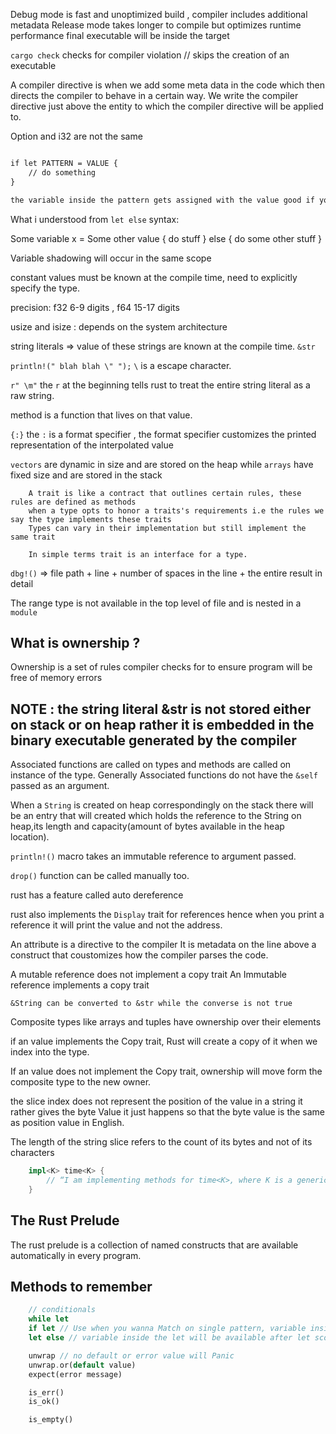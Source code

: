 Debug mode is fast and unoptimized build , compiler includes additional metadata
Release mode takes longer to compile but optimizes runtime performance
final executable will be inside the target

`cargo check` checks for compiler violation // skips the creation of an executable

A compiler directive is when we add some meta data in the code which then directs the compiler to behave in a certain way.
We write the compiler directive just above the entity to which the compiler directive will be applied to.

Option<i32> and i32 are not the same

```txt

if let PATTERN = VALUE {
    // do something
}

the variable inside the pattern gets assigned with the value good if you want to use it for a single arm of match statement
```

What i understood from `let else` syntax:

Some variable x = Some other value { do stuff } else { do some other stuff }

Variable shadowing will occur in the same scope

constant values must be known at the compile time, need to explicitly specify the type.

precision: f32 6-9 digits , f64 15-17 digits

usize and isize : depends on the system architecture

string literals => value of these strings are known at the compile time. `&str`

`println!(" blah blah \" ");` `\` is a escape character.

`r" \m"` the `r` at the beginning tells rust to treat the entire string literal as a raw string.

method is a function that lives on that value.

`{:}` the `:` is a format specifier , the format specifier customizes the printed representation of the interpolated value

`vectors` are dynamic in size and are stored on the heap while `arrays` have fixed size and are stored in the stack

```plaintext
    A trait is like a contract that outlines certain rules, these rules are defined as methods
    when a type opts to honor a traits's requirements i.e the rules we say the type implements these traits
    Types can vary in their implementation but still implement the same trait

    In simple terms trait is an interface for a type.
```

`dbg!()` => file path + line + number of spaces in the line + the entire result in detail

The range type is not available in the top level of file and is nested in a `module`

## What is ownership ?

Ownership is a set of rules compiler checks for to ensure program will be free of memory errors

## NOTE : the string literal &str is not stored either on stack or on heap rather it is embedded in the binary executable generated by the compiler

Associated functions are called on types and methods are called on instance of the type. Generally Associated functions do not have the `&self` passed as an argument.

When a `String` is created on heap correspondingly on the stack there will be an entry that will created which holds the reference to the String on heap,its length and capacity(amount of bytes available in the heap location).

`println!()` macro takes an immutable reference to argument passed.

`drop()` function can be called manually too.

rust has a feature called auto dereference

rust also implements the `Display` trait for references hence when you print a reference it will print the value and not the address.

An attribute is a directive to the compiler It is metadata on the line above a construct that coustomizes how the compiler parses the code.

A mutable reference does not implement a copy trait
An Immutable reference implements a copy trait

`&String can be converted to &str while the converse is not true`

Composite types like arrays and tuples have ownership over their elements

if an value implements the Copy trait, Rust will create a copy of it when we index into the type.

If an value does not implement the Copy trait, ownership will move form the composite type to the new owner.

the slice index does not represent the position of the value in a string it rather gives the byte Value it just happens so that the byte value is the same as position value in English.

The length of the string slice refers to the count of its bytes and not of its characters

```rust
    impl<K> time<K> {
        // “I am implementing methods for time<K>, where K is a generic type, and I call that type K.”
    }
```

## The Rust Prelude
The rust prelude is a collection of named constructs that are available automatically in every program.


## Methods to remember
```rust
    // conditionals
    while let
    if let // Use when you wanna Match on single pattern, variable inside let is only valid in let scope.
    let else // variable inside the let will be available after let scope.

    unwrap // no default or error value will Panic
    unwrap.or(default value)
    expect(error message)

    is_err()
    is_ok()

    is_empty()
```
